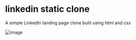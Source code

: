 # linkedin static clone
A simple LinkedIn landing page clone built using html and css

![image](https://user-images.githubusercontent.com/64640025/211029837-73cda8df-cf68-47fb-955b-23010d672ca7.png)

